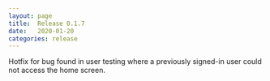 ```yaml
---
layout: page
title:  Release 0.1.7
date:   2020-01-20
categories: release
---
```


Hotfix for bug found in user testing where a previously signed-in user could not access the home screen.